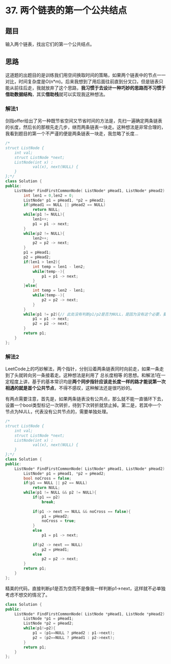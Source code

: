# 37. 两个链表的第一个公共结点
## 题目
输入两个链表，找出它们的第一个公共结点。
## 思路
这道题的出题目的是训练我们用空间换取时间的策略，如果两个链表中的节点一一对比，时间复杂度是O(n*m)。后来我想到了用后面往前直到分叉口，但是链表只能从前往后走，我就放弃了这个思路，**我习惯于去设计一种巧妙的思路而不习惯于借助数据结构**，其实**借助栈**就可以实现我这种想法。

### 解法1
剑指offer给出了另一种既节省空间又节省时间的方法是，先扫一遍确定两条链表的长度，然后长的那根先走几步，继而两条链表一块走。这种想法是非常合理的，我看到题目的第一个不严谨的便是两条链表一块走，我忽略了长度...
```C++
/*
struct ListNode {
    int val;
    struct ListNode *next;
    ListNode(int x) :
            val(x), next(NULL) {
    }
};*/
class Solution {
public:
    ListNode* FindFirstCommonNode( ListNode* pHead1, ListNode* pHead2) {
        int len1 = 0,len2 = 0;
        ListNode* p1 = pHead1, *p2 = pHead2;
        if(pHead1 == NULL || pHead2 == NULL)
            return NULL;
        while(p1 != NULL){
            len1++;
            p1 = p1 -> next;
        }
        while(p2 != NULL){
            len2++;
            p2 = p2 -> next;
        }
        p1 = pHead1;
        p2 = pHead2;
        if(len1 > len2){
            int temp = len1 - len2;
            while(temp--){
                p1 = p1 -> next;
            }
        }else{
            int temp = len2 - len1;
            while(temp--){
                p2 = p2 -> next;
            }
        }
        while(p1 != p2){// 此处没有判断p1/p2是否为NULL，是因为没有这个必要，要为空它俩就都为NULL了
            p1 = p1 -> next;
            p2 = p2 -> next;
        }
        return p1;
    }
};
```

### 解法2
LeetCode上的巧妙解法，两个指针，分别沿着两条链表同时向前走，如果一条走到了头就转向另一条接着走。这种想法是利用了 总长度相等 的思想。和解法1在一定程度上讲，基于的基本常识均是**两个同步指针应该走长度一样的路才能说第一次相遇的就是首个公共节点**，不得不感叹，这种解法还是很巧妙的。

有两点需要注意，首先是，如果两条链表没有公共点，那么就不能一直循环下去，设置一个bool类型标记一次转折，待到下次转折就禁止掉。第二是，若其中一个节点为NULL，代表没有公共节点的，需要单独处理。

```C++
/*
struct ListNode {
    int val;
    struct ListNode *next;
    ListNode(int x) :
            val(x), next(NULL) {
    }
};*/
class Solution {
public:
    ListNode* FindFirstCommonNode( ListNode* pHead1, ListNode* pHead2) {
        ListNode* p1 = pHead1, *p2 = pHead2;
        bool noCross = false;
        if(p1 == NULL || p2 == NULL)
            return NULL;
        while(p1 != NULL && p2 != NULL){
            if(p1 == p2)
                break;
             
            if(p1 -> next == NULL && noCross == false){
                p1 = pHead2;
                noCross = true;
            }
            else
                p1 = p1 -> next;
             
            if(p2 -> next == NULL)
                p2 = pHead1;
            else
                p2 = p2 -> next;
        }
        return p1;
    }
};
```
精美的代码，直接判断p1是否为空而不是像我一样判断p1->next，这样就不必单独考虑不想交的情况了。

```C++
class Solution {
public:
    ListNode* FindFirstCommonNode( ListNode *pHead1, ListNode *pHead2) {
        ListNode *p1 = pHead1;
        ListNode *p2 = pHead2;
        while(p1!=p2){
            p1 = (p1==NULL ? pHead2 : p1->next);
            p2 = (p2==NULL ? pHead1 : p2->next);
        }
        return p1;
    }
};
```
